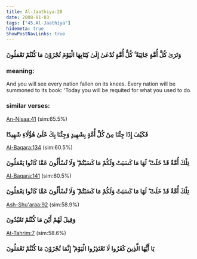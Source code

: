 ```yaml
---
title: Al-Jaathiya:28
date: 2008-01-03
tags: ["45.Al-Jaathiya"]
hidemeta: true 
ShowPostNavLinks: true 
---
```

### وَتَرَىٰ كُلَّ أُمَّةٍ جَاثِيَةً ۚ كُلُّ أُمَّةٍ تُدْعَىٰ إِلَىٰ كِتَابِهَا الْيَوْمَ تُجْزَوْنَ مَا كُنْتُمْ تَعْمَلُونَ
### meaning: 
And you will see every nation fallen on its knees. Every nation will be summoned to its book: ‘Today you will be requited for what you used to do.
### similar verses: 

[An-Nisaa:41](/4/41) (sim:65.5%)

### فَكَيْفَ إِذَا جِئْنَا مِنْ كُلِّ أُمَّةٍ بِشَهِيدٍ وَجِئْنَا بِكَ عَلَىٰ هَٰؤُلَاءِ شَهِيدًا

[Al-Baqara:134](/2/134) (sim:60.5%)

### تِلْكَ أُمَّةٌ قَدْ خَلَتْ ۖ لَهَا مَا كَسَبَتْ وَلَكُمْ مَا كَسَبْتُمْ ۖ وَلَا تُسْأَلُونَ عَمَّا كَانُوا يَعْمَلُونَ

[Al-Baqara:141](/2/141) (sim:60.5%)

### تِلْكَ أُمَّةٌ قَدْ خَلَتْ ۖ لَهَا مَا كَسَبَتْ وَلَكُمْ مَا كَسَبْتُمْ ۖ وَلَا تُسْأَلُونَ عَمَّا كَانُوا يَعْمَلُونَ

[Ash-Shu'araa:92](/26/92) (sim:58.9%)

### وَقِيلَ لَهُمْ أَيْنَ مَا كُنْتُمْ تَعْبُدُونَ

[At-Tahrim:7](/66/7) (sim:58.6%)

### يَا أَيُّهَا الَّذِينَ كَفَرُوا لَا تَعْتَذِرُوا الْيَوْمَ ۖ إِنَّمَا تُجْزَوْنَ مَا كُنْتُمْ تَعْمَلُونَ
